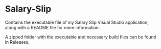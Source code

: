 # Salary-Slip
Contains the executable file of my Salary Slip Visual Studio application, along with a README file for more information.

A zipped folder with the executable and necessary build files can be found in Releases.
